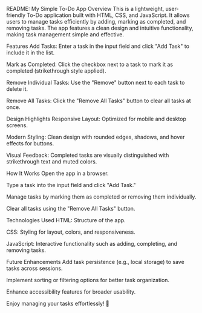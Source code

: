 README: My Simple To-Do App
Overview
This is a lightweight, user-friendly To-Do application built with HTML, CSS, and JavaScript. It allows users to manage tasks efficiently by adding, marking as completed, and removing tasks. The app features a clean design and intuitive functionality, making task management simple and effective.

Features
Add Tasks: Enter a task in the input field and click "Add Task" to include it in the list.

Mark as Completed: Click the checkbox next to a task to mark it as completed (strikethrough style applied).

Remove Individual Tasks: Use the "Remove" button next to each task to delete it.

Remove All Tasks: Click the "Remove All Tasks" button to clear all tasks at once.

Design Highlights
Responsive Layout: Optimized for mobile and desktop screens.

Modern Styling: Clean design with rounded edges, shadows, and hover effects for buttons.

Visual Feedback: Completed tasks are visually distinguished with strikethrough text and muted colors.

How It Works
Open the app in a browser.

Type a task into the input field and click "Add Task."

Manage tasks by marking them as completed or removing them individually.

Clear all tasks using the "Remove All Tasks" button.

Technologies Used
HTML: Structure of the app.

CSS: Styling for layout, colors, and responsiveness.

JavaScript: Interactive functionality such as adding, completing, and removing tasks.

Future Enhancements
Add task persistence (e.g., local storage) to save tasks across sessions.

Implement sorting or filtering options for better task organization.

Enhance accessibility features for broader usability.

Enjoy managing your tasks effortlessly! 🎉
